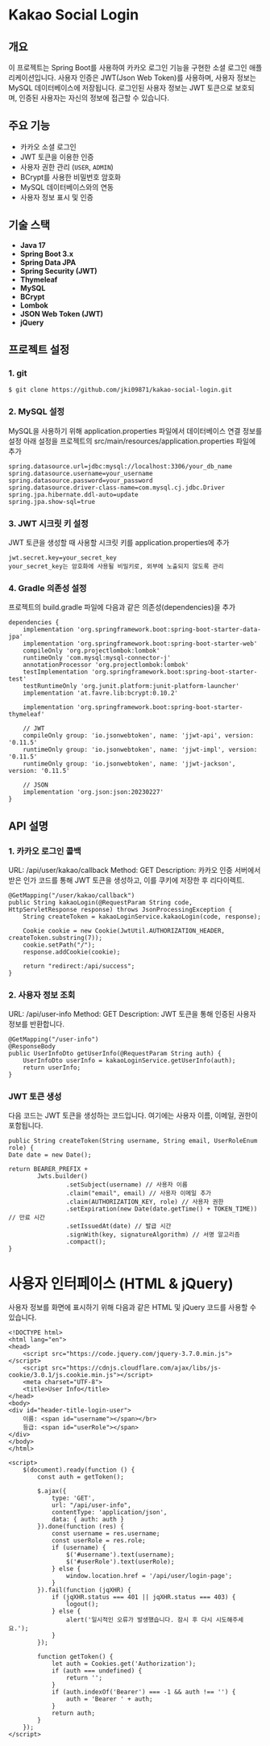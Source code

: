 # Kakao Social Login

## 개요

이 프로젝트는 Spring Boot를 사용하여 카카오 로그인 기능을 구현한 소셜 로그인 애플리케이션입니다.
사용자 인증은 JWT(Json Web Token)를 사용하며, 사용자 정보는 MySQL 데이터베이스에 저장됩니다.
로그인된 사용자 정보는 JWT 토큰으로 보호되며, 인증된 사용자는 자신의 정보에 접근할 수 있습니다.

## 주요 기능

- 카카오 소셜 로그인
- JWT 토큰을 이용한 인증
- 사용자 권한 관리 (`USER`, `ADMIN`)
- BCrypt를 사용한 비밀번호 암호화
- MySQL 데이터베이스와의 연동
- 사용자 정보 표시 및 인증

## 기술 스택

- **Java 17**
- **Spring Boot 3.x**
- **Spring Data JPA**
- **Spring Security (JWT)**
- **Thymeleaf**
- **MySQL**
- **BCrypt**
- **Lombok**
- **JSON Web Token (JWT)**
- **jQuery**

## 프로젝트 설정

### 1. git

````
$ git clone https://github.com/jki09871/kakao-social-login.git
````

### 2. MySQL 설정

MySQL을 사용하기 위해 application.properties 파일에서 데이터베이스 연결 정보를 설정
아래 설정을 프로젝트의 src/main/resources/application.properties 파일에 추가

````
spring.datasource.url=jdbc:mysql://localhost:3306/your_db_name
spring.datasource.username=your_username
spring.datasource.password=your_password
spring.datasource.driver-class-name=com.mysql.cj.jdbc.Driver
spring.jpa.hibernate.ddl-auto=update
spring.jpa.show-sql=true
````

### 3. JWT 시크릿 키 설정

JWT 토큰을 생성할 때 사용할 시크릿 키를 application.properties에 추가

```
jwt.secret.key=your_secret_key
your_secret_key는 암호화에 사용될 비밀키로, 외부에 노출되지 않도록 관리
```

### 4. Gradle 의존성 설정

프로젝트의 build.gradle 파일에 다음과 같은 의존성(dependencies)을 추가

```
dependencies {
    implementation 'org.springframework.boot:spring-boot-starter-data-jpa'
    implementation 'org.springframework.boot:spring-boot-starter-web'
    compileOnly 'org.projectlombok:lombok'
    runtimeOnly 'com.mysql:mysql-connector-j'
    annotationProcessor 'org.projectlombok:lombok'
    testImplementation 'org.springframework.boot:spring-boot-starter-test'
    testRuntimeOnly 'org.junit.platform:junit-platform-launcher'
    implementation 'at.favre.lib:bcrypt:0.10.2'

    implementation 'org.springframework.boot:spring-boot-starter-thymeleaf'
    
    // JWT
    compileOnly group: 'io.jsonwebtoken', name: 'jjwt-api', version: '0.11.5'
    runtimeOnly group: 'io.jsonwebtoken', name: 'jjwt-impl', version: '0.11.5'
    runtimeOnly group: 'io.jsonwebtoken', name: 'jjwt-jackson', version: '0.11.5'

    // JSON
    implementation 'org.json:json:20230227'
}

```

## API 설명

### 1. 카카오 로그인 콜백

URL: /api/user/kakao/callback
Method: GET
Description: 카카오 인증 서버에서 받은 인가 코드를 통해 JWT 토큰을 생성하고, 이를 쿠키에 저장한 후 리다이렉트.

````
@GetMapping("/user/kakao/callback")
public String kakaoLogin(@RequestParam String code, HttpServletResponse response) throws JsonProcessingException {
    String createToken = kakaoLoginService.kakaoLogin(code, response);

    Cookie cookie = new Cookie(JwtUtil.AUTHORIZATION_HEADER, createToken.substring(7));
    cookie.setPath("/");
    response.addCookie(cookie);

    return "redirect:/api/success";
}
````

### 2. 사용자 정보 조회

URL: /api/user-info
Method: GET
Description: JWT 토큰을 통해 인증된 사용자 정보를 반환합니다.

```
@GetMapping("/user-info")
@ResponseBody
public UserInfoDto getUserInfo(@RequestParam String auth) {
    UserInfoDto userInfo = kakaoLoginService.getUserInfo(auth);
    return userInfo;
}
```

### JWT 토큰 생성

다음 코드는 JWT 토큰을 생성하는 코드입니다. 여기에는 사용자 이름, 이메일, 권한이 포함됩니다.

```
public String createToken(String username, String email, UserRoleEnum role) {
Date date = new Date();

return BEARER_PREFIX +
        Jwts.builder()
                .setSubject(username) // 사용자 이름
                .claim("email", email) // 사용자 이메일 추가
                .claim(AUTHORIZATION_KEY, role) // 사용자 권한
                .setExpiration(new Date(date.getTime() + TOKEN_TIME)) // 만료 시간
                .setIssuedAt(date) // 발급 시간
                .signWith(key, signatureAlgorithm) // 서명 알고리즘
                .compact();
}
```
# 사용자 인터페이스 (HTML & jQuery)
사용자 정보를 화면에 표시하기 위해 다음과 같은 HTML 및 jQuery 코드를 사용할 수 있습니다.
````
<!DOCTYPE html>
<html lang="en">
<head>
    <script src="https://code.jquery.com/jquery-3.7.0.min.js"></script>
    <script src="https://cdnjs.cloudflare.com/ajax/libs/js-cookie/3.0.1/js.cookie.min.js"></script>
    <meta charset="UTF-8">
    <title>User Info</title>
</head>
<body>
<div id="header-title-login-user">
    이름: <span id="username"></span></br>
    등급: <span id="userRole"></span>
</div>
</body>
</html>

<script>
    $(document).ready(function () {
        const auth = getToken();

        $.ajax({
            type: 'GET',
            url: "/api/user-info",
            contentType: 'application/json',
            data: { auth: auth }
        }).done(function (res) {
            const username = res.username;
            const userRole = res.role;
            if (username) {
                $('#username').text(username);
                $('#userRole').text(userRole);
            } else {
                window.location.href = '/api/user/login-page';
            }
        }).fail(function (jqXHR) {
            if (jqXHR.status === 401 || jqXHR.status === 403) {
                logout();
            } else {
                alert('일시적인 오류가 발생했습니다. 잠시 후 다시 시도해주세요.');
            }
        });

        function getToken() {
            let auth = Cookies.get('Authorization');
            if (auth === undefined) {
                return '';
            }
            if (auth.indexOf('Bearer') === -1 && auth !== '') {
                auth = 'Bearer ' + auth;
            }
            return auth;
        }
    });
</script>
````
